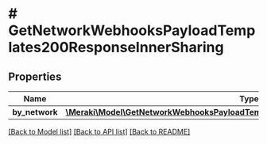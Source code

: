 # # GetNetworkWebhooksPayloadTemplates200ResponseInnerSharing

## Properties

Name | Type | Description | Notes
------------ | ------------- | ------------- | -------------
**by_network** | [**\Meraki\Model\GetNetworkWebhooksPayloadTemplates200ResponseInnerSharingByNetwork**](GetNetworkWebhooksPayloadTemplates200ResponseInnerSharingByNetwork.md) |  | [optional]

[[Back to Model list]](../../README.md#models) [[Back to API list]](../../README.md#endpoints) [[Back to README]](../../README.md)
